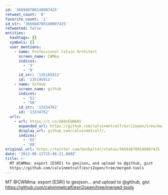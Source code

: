 ```yaml
---
id: '366948780140007425'
retweet_count: '0'
favorite_count: '1'
id_str: '366948780140007425'
retweeted: false
entities:
  hashtags: []
  symbols: []
  user_mentions:
    - name: Professional Calvin Architect
      screen_name: CWMma
      indices:
        - '3'
        - '9'
      id_str: '135195911'
      id: '135195911'
    - name: GitHub
      screen_name: github
      indices:
        - '51'
        - '58'
      id_str: '13334762'
      id: '13334762'
  urls:
    - url: https://t.co/dA6nEGNb6V
      expanded_url: https://github.com/calvinmetcalf/esri2open/tree/merged-tools
      display_url: github.com/calvinmetcalf/…
      indices:
        - '65'
        - '88'
original_url: https://twitter.com/benbalter/status/366948780140007425
date: '2013-08-12T15:46:21.000Z'
title: >-
  MT @CWMma: export [ESRI] to geojson… and upload to @github, gist
  https://github.com/calvinmetcalf/esri2open/tree/merged-tools
---
```


MT @CWMma: export [ESRI] to geojson… and upload to @github, gist https://github.com/calvinmetcalf/esri2open/tree/merged-tools
